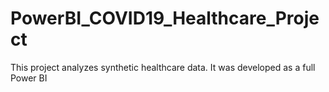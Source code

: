# PowerBI_COVID19_Healthcare_Project
This project analyzes synthetic healthcare data. It was developed as a full Power BI
